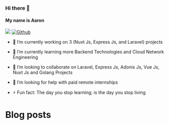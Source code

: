 ### Hi there 👋
#### My name is Aaron

![](https://visitor-badge.laobi.icu/badge?page_id=Airondev.Airondev)
[![Github](https://img.shields.io/github/followers/CharalambosIoannou?label=Follow&style=social)](https://github.com/airondev)



- 🔭 I’m currently working on 3 (Nuxt Js, Express Js, and Laravel)  projects

- 🌱 I’m currently learning more Backend Technologies and Cloud Network Engineering

- 👯 I’m looking to collaborate on Laravel, Express Js, Adonis Js, Vue Js, Nuxt Js and Golang Projects

- 🤔 I’m looking for help with paid remote internships

- ⚡ Fun fact: The day you stop learning; is the day you stop living



# Blog posts
<!-- BLOG-POST-LIST:START -->
<!-- BLOG-POST-LIST:END -->
